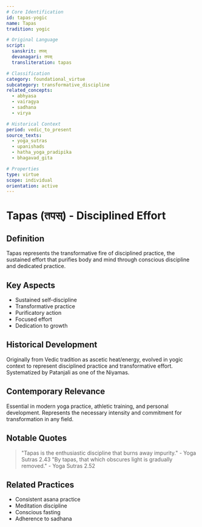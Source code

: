 ```yaml
---
# Core Identification
id: tapas-yogic
name: Tapas
tradition: yogic

# Original Language
script:
  sanskrit: तपस्
  devanagari: तपस्
  transliteration: tapas

# Classification
category: foundational_virtue
subcategory: transformative_discipline
related_concepts:
  - abhyasa
  - vairagya
  - sadhana
  - virya

# Historical Context
period: vedic_to_present
source_texts:
  - yoga_sutras
  - upanishads
  - hatha_yoga_pradipika
  - bhagavad_gita

# Properties
type: virtue
scope: individual
orientation: active
---
```


# Tapas (तपस्) - Disciplined Effort

## Definition
Tapas represents the transformative fire of disciplined practice, the sustained effort that purifies body and mind through conscious discipline and dedicated practice.

## Key Aspects
- Sustained self-discipline
- Transformative practice
- Purificatory action
- Focused effort
- Dedication to growth

## Historical Development
Originally from Vedic tradition as ascetic heat/energy, evolved in yogic context to represent disciplined practice and transformative effort. Systematized by Patanjali as one of the Niyamas.

## Contemporary Relevance
Essential in modern yoga practice, athletic training, and personal development. Represents the necessary intensity and commitment for transformation in any field.

## Notable Quotes
> "Tapas is the enthusiastic discipline that burns away impurity." - Yoga Sutras 2.43
> "By tapas, that which obscures light is gradually removed." - Yoga Sutras 2.52

## Related Practices
- Consistent asana practice
- Meditation discipline
- Conscious fasting
- Adherence to sadhana